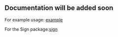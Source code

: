 
## Documentation will be added soon

For example usage: [example](https://pub.dev/packages/sign_flutter/example)

For the Sign package:[sign](https://pub.dev/packages/sign)
